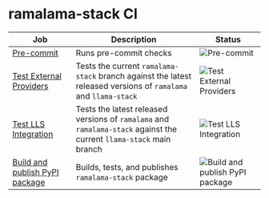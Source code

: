 # ramalama-stack CI

| Job | Description | Status |
| --- | ----------- | ------ |
| [Pre-commit](https://github.com/containers/ramalama-stack/blob/main/.github/workflows/pre-commit.yml) | Runs pre-commit checks | ![Pre-commit](https://github.com/containers/ramalama-stack/actions/workflows/pre-commit.yml/badge.svg?branch=main) |
| [Test External Providers](https://github.com/containers/ramalama-stack/blob/main/.github/workflows/test-external-providers.yml) | Tests the current `ramalama-stack` branch against the latest released versions of `ramalama` and `llama-stack` | ![Test External Providers](https://github.com/containers/ramalama-stack/actions/workflows/test-external-providers.yml/badge.svg?branch=main) |
| [Test LLS Integration](https://github.com/containers/ramalama-stack/blob/main/.github/workflows/test-lls-integration.yml) | Tests the latest released versions of `ramalama` and `ramalama-stack` against the current `llama-stack` main branch | ![Test LLS Integration](https://github.com/containers/ramalama-stack/actions/workflows/test-lls-integration.yml/badge.svg?branch=main) |
| [Build and publish PyPI package](https://github.com/containers/ramalama-stack/blob/main/.github/workflows/pypi.yml) | Builds, tests, and publishes `ramalama-stack` package | ![Build and publish PyPI package](https://github.com/containers/ramalama-stack/actions/workflows/pypi.yml/badge.svg?branch=main) |
